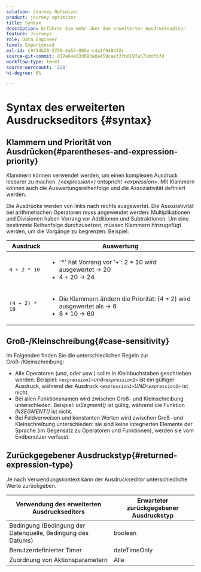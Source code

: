 ```yaml
---
solution: Journey Optimizer
product: journey optimizer
title: Syntax
description: Erfahren Sie mehr über den erweiterten Ausdruckseditor
feature: Journeys
role: Data Engineer
level: Experienced
exl-id: c9434b28-2750-4a53-985e-c4a3f940472c
source-git-commit: d17e64e03d093a8a459caef2fb0197a5710dfb7d
workflow-type: tm+mt
source-wordcount: '228'
ht-degree: 0%

---
```


# Syntax des erweiterten Ausdruckseditors {#syntax}

## Klammern und Priorität von Ausdrücken{#parentheses-and-expression-priority}

Klammern können verwendet werden, um einen komplexen Ausdruck lesbarer zu machen. _(&lt;expression>)_ entspricht _&lt;expression>_. Mit Klammern können auch die Auswertungsreihenfolge und die Assoziativität definiert werden.

Die Ausdrücke werden von links nach rechts ausgewertet. Die Assoziativität bei arithmetischen Operatoren muss angewendet werden: Multiplikationen und Divisionen haben Vorrang vor Additionen und Subtraktionen. Um eine bestimmte Reihenfolge durchzusetzen, müssen Klammern hinzugefügt werden, um die Vorgänge zu begrenzen. Beispiel:

<!--```5 + 2 * 10 = 25, and (5 + 2) * 10 = 70```-->

| Ausdruck | Auswertung |
|--- |--- |
| `4 + 2 * 10` | <ul><li>&#39;*&#39; hat Vorrang vor &#39;+&#39;: 2 * 10 wird ausgewertet → 20</li><li>4 + 20 → 24</li></ul> |
| `(4 + 2) * 10` | <ul><li>Die Klammern ändern die Priorität: (4 + 2) wird ausgewertet als → 6</li><li> 6 * 10 → 60</li></ul> |

## Groß-/Kleinschreibung{#case-sensitivity}

Im Folgenden finden Sie die unterschiedlichen Regeln zur Groß-/Kleinschreibung:

* Alle Operatoren (und, oder usw.) sollte in Kleinbuchstaben geschrieben werden. Beispiel: _`<expression1>`und`<expression2>`_ ist ein gültiger Ausdruck, während der Ausdruck _`<expression1>`UND`<expression2>`_ ist nicht.
* Bei allen Funktionsnamen wird zwischen Groß- und Kleinschreibung unterschieden. Beispiel: _inSegment()_ ist gültig, während die Funktion _INSEGMENT()_ ist nicht.
* Bei Feldverweisen und konstanten Werten wird zwischen Groß- und Kleinschreibung unterschieden: sie sind keine integrierten Elemente der Sprache (im Gegensatz zu Operatoren und Funktionen), werden sie vom Endbenutzer verfasst.

## Zurückgegebener Ausdruckstyp{#returned-expression-type}

Je nach Verwendungskontext kann der Ausdruckseditor unterschiedliche Werte zurückgeben.

| Verwendung des erweiterten Ausdruckseditors | Erwarteter zurückgegebener Ausdruckstyp |
|--- |--- |
| Bedingung (Bedingung der Datenquelle, Bedingung des Datums) | boolean |
| Benutzerdefinierter Timer | dateTimeOnly |
| Zuordnung von Aktionsparametern | Alle |
